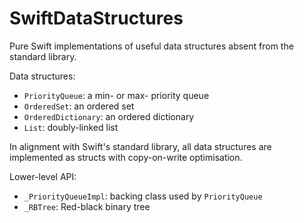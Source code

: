 # SwiftDataStructures

Pure Swift implementations of useful data structures absent from the standard library.

Data structures:

- `PriorityQueue`: a min- or max- priority queue
- `OrderedSet`: an ordered set
- `OrderedDictionary`: an ordered dictionary
- `List`: doubly-linked list

In alignment with Swift's standard library, all data structures are implemented as structs with copy-on-write optimisation.

Lower-level API:

- `_PriorityQueueImpl`: backing class used by `PriorityQueue`
- `_RBTree`: Red-black binary tree

